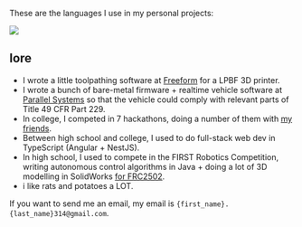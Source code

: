 These are the languages I use in my personal projects:

<img class="fit-picture" src="https://github-readme-stats.vercel.app/api/top-langs/?username=RitikMishra&layout=compact&exclude_repo=toastonly">

## lore
- I wrote a little toolpathing software at [Freeform](https://freeform.co) for a LPBF 3D printer.
- I wrote a bunch of bare-metal firmware + realtime vehicle software at [Parallel Systems](https://moveparallel.com) so that the vehicle could comply with relevant parts of Title 49 CFR Part 229.
- In college, I competed in 7 hackathons, doing a number of them with [my friends](https://github.com/Minihacks).
- Between high school and college, I used to do full-stack web dev in TypeScript (Angular + NestJS).
- In high school, I used to compete in the FIRST Robotics Competition, writing autonomous control algorithms in Java + doing a lot of 3D modelling in SolidWorks [for FRC2502](https://github.com/Team-2502).
- i like rats and potatoes a LOT. 

If you want to send me an email, my email is `{first_name}.{last_name}314@gmail.com`.
